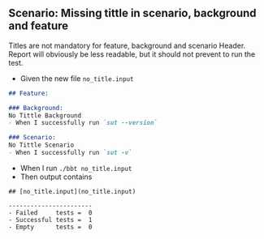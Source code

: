 ## Scenario: Missing tittle in scenario, background and feature

Titles are not mandatory for feature, background and scenario Header.
Report will obviously be less readable, but it should not prevent to run the test.

- Given the new file `no_title.input`
```md
## Feature:

### Background: 
No Tittle Background
- When I successfully run `sut --version`

### Scenario:
No Tittle Scenario
- When I successfully run `sut -v`

```

- When I run `./bbt no_title.input`
- Then output contains 
```
## [no_title.input](no_title.input)  

-----------------------
- Failed     tests =  0
- Successful tests =  1
- Empty      tests =  0
```
